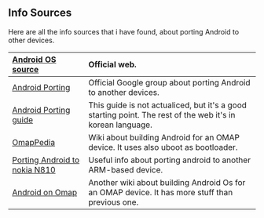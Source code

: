 ## Info Sources ##

Here are all the info sources that i have found, about porting Android to other devices.


| [Android OS source](http://source.android.com/) | Official web. |
|:------------------------------------------------|:--------------|
| [Android Porting](http://groups.google.com/group/android-porting) | Official Google group about porting Android to another devices. |
| [Android Porting guide](http://www.kandroid.org/android_pdk/index.html) | This guide is not actualiced, but it's a good starting point. The rest of the web it's in korean language. |
| [OmapPedia](http://omappedia.org/wiki/Android_Getting_Started) | Wiki about building Android for an OMAP device. It uses also uboot as bootloader. |
| [Porting Android to nokia N810](http://www.linuxfordevices.com/c/a/Linux-For-Devices-Articles/Porting-Android-to-a-new-device/) | Useful info about porting android to another ARM-based device. |
| [Android on Omap](http://elinux.org/Android_on_OMAP) | Another wiki about building Android Os for an OMAP device. It has more stuff than previous one. |

